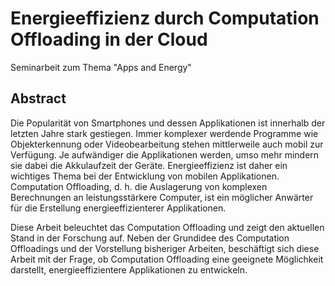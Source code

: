 # Energieeffizienz durch Computation Offloading in der Cloud

Seminarbeit zum Thema "Apps and Energy"

## Abstract

Die Popularität von Smartphones und dessen Applikationen ist innerhalb der letzten Jahre stark gestiegen.
Immer komplexer werdende Programme wie Objekterkennung oder Videobearbeitung stehen mittlerweile auch mobil zur Verfügung.
Je aufwändiger die Applikationen werden, umso mehr mindern sie dabei die Akkulaufzeit der Geräte.
Energieeffizienz ist daher ein wichtiges Thema bei der Entwicklung von mobilen Applikationen.
Computation Offloading, d. h. die Auslagerung von komplexen Berechnungen an leistungsstärkere Computer, ist ein möglicher Anwärter für die Erstellung energieeffizienterer Applikationen.

Diese Arbeit beleuchtet das Computation Offloading und zeigt den aktuellen Stand in der Forschung auf.
Neben der Grundidee des Computation Offloadings und der Vorstellung bisheriger Arbeiten, beschäftigt sich diese Arbeit mit der Frage, ob Computation Offloading eine geeignete Möglichkeit darstellt, energieeffizientere Applikationen zu entwickeln.
